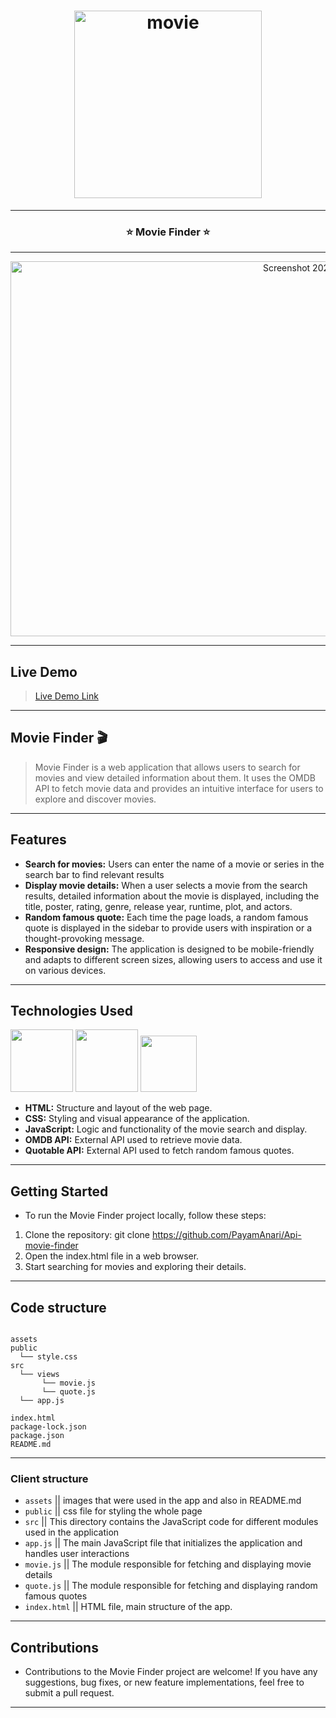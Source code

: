 <h1 align="center">
	<img
		width="300"
		alt="movie"
		src="https://live.staticflickr.com/65535/53047570972_953a5fe371_m.jpg">
</h1>

---


<h3 align="center">
	<strong>
	 ⭐ Movie Finder ⭐
	</strong>
</h3>

---


<p align="center">
	<img src="https://live.staticflickr.com/65535/53048349974_e119d7ded3_b.jpg" width="1024" height="600" alt="Screenshot 2023-07-15 at 21.47.28"/></a>
</p>	


---

## Live Demo
>[Live Demo Link](https://payamanari.github.io/Api-movie-finder/)


---


## Movie Finder  🎬
>Movie Finder is a web application that allows users to search for movies and view detailed information about them. It uses the OMDB API to fetch movie data and provides an intuitive interface for users to explore and discover movies.

---

## Features

- **Search for movies:** Users can enter the name of a movie or series in the search bar to find relevant results
- **Display movie details:** When a user selects a movie from the search results, detailed information about the movie is displayed, including the title, poster, rating, genre, release year, runtime, plot, and actors.
- **Random famous quote:** Each time the page loads, a random famous quote is displayed in the sidebar to provide users with inspiration or a thought-provoking message.
- **Responsive design:** The application is designed to be mobile-friendly and adapts to different screen sizes, allowing users to access and use it on various devices.

---
  
## Technologies Used

<img src="https://user-images.githubusercontent.com/25181517/192158954-f88b5814-d510-4564-b285-dff7d6400dad.png" width="100"> <img src="https://user-images.githubusercontent.com/25181517/183898674-75a4a1b1-f960-4ea9-abcb-637170a00a75.png" width="100"> <img src="https://user-images.githubusercontent.com/25181517/117447155-6a868a00-af3d-11eb-9cfe-245df15c9f3f.png" width="90">

- **HTML:** Structure and layout of the web page.
- **CSS:** Styling and visual appearance of the application.
- **JavaScript:** Logic and functionality of the movie search and display.
- **OMDB API:** External API used to retrieve movie data.
- **Quotable API:** External API used to fetch random famous quotes.

---

## Getting Started
- To run the Movie Finder project locally, follow these steps:

1. Clone the repository: git clone https://github.com/PayamAnari/Api-movie-finder
2. Open the index.html file in a web browser.
3. Start searching for movies and exploring their details.

---

## Code structure

```

assets
public
  └── style.css
src
  └── views
       └── movie.js
       └── quote.js
  └── app.js
      
index.html
package-lock.json
package.json
README.md
```
---

###  Client structure

- `assets` || images that were used in the app and also in README.md
- `public` || css file for styling the whole page
- `src` || This directory contains the JavaScript code for different modules used in the application
- `app.js` || The main JavaScript file that initializes the application and handles user interactions
- `movie.js` || The module responsible for fetching and displaying movie details
- `quote.js` || The module responsible for fetching and displaying random famous quotes
- `index.html` || HTML file, main structure of the app.

---

## Contributions
- Contributions to the Movie Finder project are welcome! If you have any suggestions, bug fixes, or new feature implementations, feel free to submit a pull request.

---
